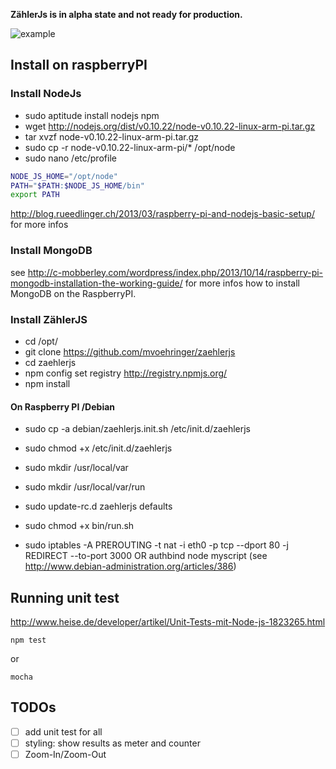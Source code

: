 **ZählerJs is in alpha state and not ready for production.**

![example](https://raw.github.com/mvoehringer/zaehlerJS/master/doc/img/startscreen.png)

## Install on raspberryPI
### Install NodeJs
  * sudo aptitude install nodejs npm
  * wget http://nodejs.org/dist/v0.10.22/node-v0.10.22-linux-arm-pi.tar.gz
  * tar xvzf node-v0.10.22-linux-arm-pi.tar.gz
  * sudo cp -r node-v0.10.22-linux-arm-pi/* /opt/node
  * sudo nano /etc/profile 

```sh
NODE_JS_HOME="/opt/node"
PATH="$PATH:$NODE_JS_HOME/bin"
export PATH
```

http://blog.rueedlinger.ch/2013/03/raspberry-pi-and-nodejs-basic-setup/ for more infos

### Install MongoDB
see http://c-mobberley.com/wordpress/index.php/2013/10/14/raspberry-pi-mongodb-installation-the-working-guide/ for more infos how to install MongoDB on the RaspberryPI.


### Install ZählerJS
  * cd /opt/
  * git clone  https://github.com/mvoehringer/zaehlerjs
  * cd zaehlerjs
  * npm config set registry http://registry.npmjs.org/
  * npm install

####  On Raspberry PI /Debian
  * sudo cp -a debian/zaehlerjs.init.sh /etc/init.d/zaehlerjs
  * sudo chmod +x /etc/init.d/zaehlerjs
  * sudo mkdir /usr/local/var
  * sudo mkdir /usr/local/var/run
  * sudo update-rc.d zaehlerjs defaults
  * sudo chmod +x bin/run.sh

  * sudo iptables -A PREROUTING -t nat -i eth0 -p tcp --dport 80 -j REDIRECT --to-port 3000 
    OR 
    authbind node myscript (see http://www.debian-administration.org/articles/386)


## Running unit test
http://www.heise.de/developer/artikel/Unit-Tests-mit-Node-js-1823265.html
```
npm test 
```
or 
``` 
mocha 
```


## TODOs
- [ ] add unit test for all 
- [ ] styling: show results as meter and counter
- [ ] Zoom-In/Zoom-Out  
